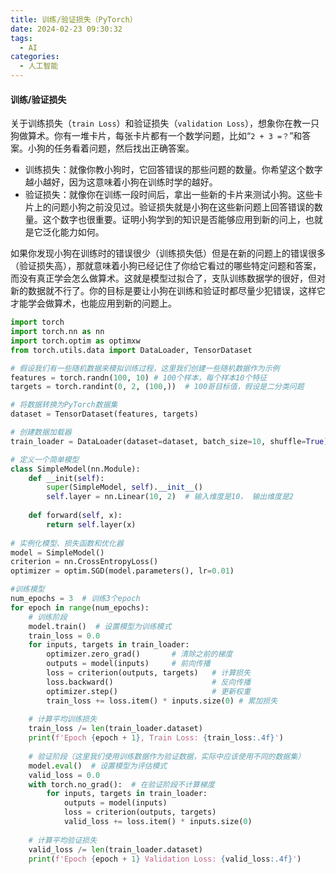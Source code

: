 ```yaml
---
title: 训练/验证损失（PyTorch）
date: 2024-02-23 09:30:32
tags:
  - AI
categories:
  - 人工智能
---
```


#### 训练/验证损失

关于训练损失（`train Loss`）和验证损失（`validation Loss`），想象你在教一只狗做算术。你有一堆卡片，每张卡片都有一个数学问题，比如“`2 + 3 =？`”和答案。小狗的任务看着问题，然后找出正确答案。
- 训练损失：就像你教小狗时，它回答错误的那些问题的数量。你希望这个数字越小越好，因为这意味着小狗在训练时学的越好。
- 验证损失：就像你在训练一段时间后，拿出一些新的卡片来测试小狗。这些卡片上的问题小狗之前没见过。验证损失就是小狗在这些新问题上回答错误的数量。这个数字也很重要。证明小狗学到的知识是否能够应用到新的问上，也就是它泛化能力如何。

如果你发现小狗在训练时的错误很少（训练损失低）但是在新的问题上的错误很多（验证损失高），那就意味着小狗已经记住了你给它看过的哪些特定问题和答案，而没有真正学会怎么做算术。这就是模型过拟合了，支队训练数据学的很好，但对新的数据就不行了。你的目标是要让小狗在训练和验证时都尽量少犯错误，这样它才能学会做算术，也能应用到新的问题上。
<!-- more -->

```python
import torch
import torch.nn as nn
import torch.optim as optimxw
from torch.utils.data import DataLoader, TensorDataset

# 假设我们有一些随机数据来模拟训练过程，这里我们创建一些随机数据作为示例
features = torch.randn(100, 10) # 100个样本，每个样本10个特征
targets = torch.randint(0, 2, (100,))  # 100哥目标值，假设是二分类问题

# 将数据转换为PyTorch数据集
dataset = TensorDataset(features, targets)

# 创建数据加载器
train_loader = DataLoader(dataset=dataset, batch_size=10, shuffle=True)

# 定义一个简单模型
class SimpleModel(nn.Module):
    def __init(self):
        super(SimpleModel, self).__init__()
        self.layer = nn.Linear(10, 2)  # 输入维度是10， 输出维度是2
        
    def forward(self, x):
        return self.layer(x)
    
# 实例化模型、损失函数和优化器
model = SimpleModel()
criterion = nn.CrossEntropyLoss()
optimizer = optim.SGD(model.parameters(), lr=0.01)

#训练模型
num_epochs = 3  # 训练3个epoch
for epoch in range(num_epochs):
    # 训练阶段
    model.train()  # 设置模型为训练模式
    train_loss = 0.0
    for inputs, targets in train_loader:
        optimizer.zero_grad()       # 清除之前的梯度
        outputs = model(inputs)     # 前向传播
        loss = criterion(outputs, targets)   # 计算损失
        loss.backward()                      # 反向传播
        optimizer.step()                     # 更新权重
        train_loss += loss.item() * inputs.size(0) # 累加损失
    
    # 计算平均训练损失
    train_loss /= len(train_loader.dataset)
    print(f'Epoch {epoch + 1}, Train Loss: {train_loss:.4f}')
    
    # 验证阶段（这里我们使用训练数据作为验证数据，实际中应该使用不同的数据集）
    model.eval()  # 设置模型为评估模式
    valid_loss = 0.0
    with torch.no_grad():  # 在验证阶段不计算梯度
        for inputs, targets in train_loader:
            outputs = model(inputs)
            loss = criterion(outputs, targets)
            valid_loss += loss.item() * inputs.size(0)
            
    # 计算平均验证损失
    valid_loss /= len(train_loader.dataset)
    print(f'Epoch {epoch + 1} Validation Loss: {valid_loss:.4f}')
```